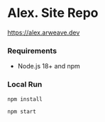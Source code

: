 # Alex. Site Repo

<a href="https://alex.arweave.dev">https://alex.arweave.dev</a>

### Requirements

-   Node.js 18+ and npm

### Local Run

```
npm install
```

```
npm start
```
